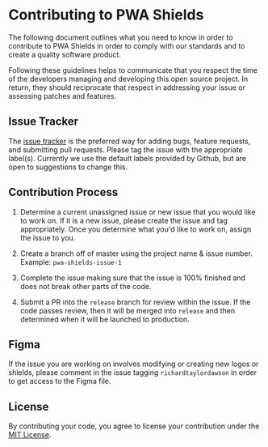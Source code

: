 # Contributing to PWA Shields

The following document outlines what you need to know in order to contribute to
PWA Shields in order to comply with our standards and to create a quality software product.

Following these guidelines helps to communicate that you respect the time of
the developers managing and developing this open source project. In return,
they should reciprocate that respect in addressing your issue or assessing
patches and features.

## Issue Tracker

The [issue tracker](https://github.com/richardtaylordawson/pwa-shields/issues) is
the preferred way for adding bugs, feature requests, and submitting pull requests.
Please tag the issue with the appropriate label(s). Currently we use the default
labels provided by Github, but are open to suggestions to change this.

## Contribution Process

1. Determine a current unassigned issue or new issue that you would like to work on.
   If it is a new issue, please create the issue and tag appropriately. Once you determine
   what you'd like to work on, assign the issue to you.

2. Create a branch off of master using the project name & issue number.
   Example: `pwa-shields-issue-1`

3. Complete the issue making sure that the issue is 100% finished and does not break
   other parts of the code.

4. Submit a PR into the `release` branch for review within the issue. If the code passes
   review, then it will be merged into `release` and then determined when it will be launched
   to production.

## Figma

If the issue you are working on involves modifying or creating new logos or shields, please
comment in the issue tagging `richardtaylordawson` in order to get access to the Figma
file.

## License

By contributing your code, you agree to license your contribution under the [MIT License](../LICENSE).
